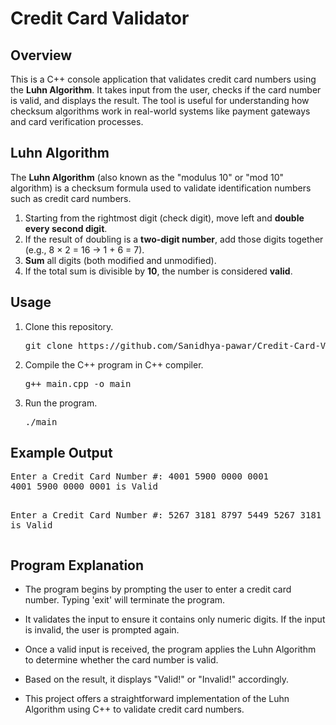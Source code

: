 <h1>Credit Card Validator</h1>

<h2>Overview</h2>

This is a C++ console application that validates credit card numbers using the **Luhn Algorithm**. It takes input from the user, checks if the card number is valid, and displays the result.
The tool is useful for understanding how checksum algorithms work in real-world systems like payment gateways and card verification processes.

<h2>Luhn Algorithm</h2>

The **Luhn Algorithm** (also known as the "modulus 10" or "mod 10" algorithm) is a checksum formula used to validate identification numbers such as credit card numbers.
1. Starting from the rightmost digit (check digit), move left and **double every second digit**.
2. If the result of doubling is a **two-digit number**, add those digits together (e.g., 8 × 2 = 16 → 1 + 6 = 7).
3. **Sum** all digits (both modified and unmodified).
4. If the total sum is divisible by **10**, the number is considered **valid**.

<h2>Usage</h2>

1. Clone this repository.
   
   <pre>git clone https://github.com/Sanidhya-pawar/Credit-Card-Validator.git</pre>

3. Compile the C++ program in C++ compiler.
   
   <pre>g++ main.cpp -o main</pre>

5. Run the program.
   
   <pre>./main</pre>

<h2>Example Output</h2>
<pre>Enter a Credit Card Number #: 4001 5900 0000 0001
4001 5900 0000 0001 is Valid

Enter a Credit Card Number #: 5267 3181 8797 5449
5267 3181 8797 5449 is Valid</pre>

<h2>Program Explanation</h2>

* The program begins by prompting the user to enter a credit card number. Typing 'exit' will terminate the program.

* It validates the input to ensure it contains only numeric digits. If the input is invalid, the user is prompted again.

* Once a valid input is received, the program applies the Luhn Algorithm to determine whether the card number is valid.

* Based on the result, it displays "Valid!" or "Invalid!" accordingly.

* This project offers a straightforward implementation of the Luhn Algorithm using C++ to validate credit card numbers.

